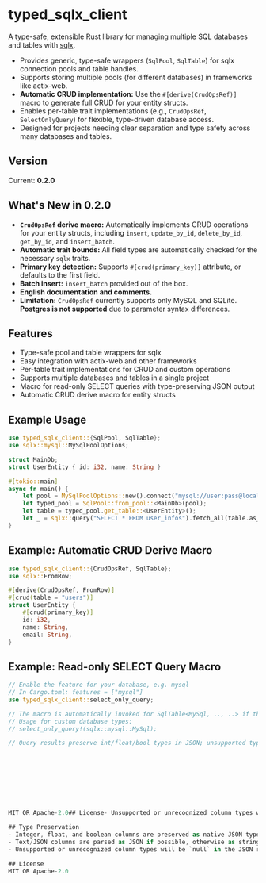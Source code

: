 # typed_sqlx_client

A type-safe, extensible Rust library for managing multiple SQL databases and tables with [sqlx](https://github.com/launchbadge/sqlx).

- Provides generic, type-safe wrappers (`SqlPool`, `SqlTable`) for sqlx connection pools and table handles.
- Supports storing multiple pools (for different databases) in frameworks like actix-web.
- **Automatic CRUD implementation:** Use the `#[derive(CrudOpsRef)]` macro to generate full CRUD for your entity structs.
- Enables per-table trait implementations (e.g., `CrudOpsRef`, `SelectOnlyQuery`) for flexible, type-driven database access.
- Designed for projects needing clear separation and type safety across many databases and tables.

## Version
Current: **0.2.0**

## What's New in 0.2.0

- **`CrudOpsRef` derive macro:** Automatically implements CRUD operations for your entity structs, including `insert`, `update_by_id`, `delete_by_id`, `get_by_id`, and `insert_batch`.
- **Automatic trait bounds:** All field types are automatically checked for the necessary `sqlx` traits.
- **Primary key detection:** Supports `#[crud(primary_key)]` attribute, or defaults to the first field.
- **Batch insert:** `insert_batch` provided out of the box.
- **English documentation and comments.**
- **Limitation:** `CrudOpsRef` currently supports only MySQL and SQLite. **Postgres is not supported** due to parameter syntax differences.

## Features
- Type-safe pool and table wrappers for sqlx
- Easy integration with actix-web and other frameworks
- Per-table trait implementations for CRUD and custom operations
- Supports multiple databases and tables in a single project
- Macro for read-only SELECT queries with type-preserving JSON output
- Automatic CRUD derive macro for entity structs

## Example Usage
```rust
use typed_sqlx_client::{SqlPool, SqlTable};
use sqlx::mysql::MySqlPoolOptions;

struct MainDb;
struct UserEntity { id: i32, name: String }

#[tokio::main]
async fn main() {
    let pool = MySqlPoolOptions::new().connect("mysql://user:pass@localhost/db").await.unwrap();
    let typed_pool = SqlPool::from_pool::<MainDb>(pool);
    let table = typed_pool.get_table::<UserEntity>();
    let _ = sqlx::query("SELECT * FROM user_infos").fetch_all(table.as_ref()).await;
}
```

## Example: Automatic CRUD Derive Macro
```rust
use typed_sqlx_client::{CrudOpsRef, SqlTable};
use sqlx::FromRow;

#[derive(CrudOpsRef, FromRow)]
#[crud(table = "users")]
struct UserEntity {
    #[crud(primary_key)]
    id: i32,
    name: String,
    email: String,
}
```

## Example: Read-only SELECT Query Macro
```rust
// Enable the feature for your database, e.g. mysql
// In Cargo.toml: features = ["mysql"]
use typed_sqlx_client::select_only_query;

// The macro is automatically invoked for SqlTable<MySql, .., ..> if the feature is enabled.
// Usage for custom database types:
// select_only_query!(sqlx::mysql::MySql);

// Query results preserve int/float/bool types in JSON; unsupported types are null.









MIT OR Apache-2.0## License- Unsupported or unrecognized column types will be `null` in the JSON result.- Text/JSON columns are parsed as JSON if possible, otherwise as strings.- Integer, float, and boolean columns are preserved as native JSON types in the result.## Type Preservation``````

## Type Preservation
- Integer, float, and boolean columns are preserved as native JSON types in the result.
- Text/JSON columns are parsed as JSON if possible, otherwise as strings.
- Unsupported or unrecognized column types will be `null` in the JSON result.

## License
MIT OR Apache-2.0
